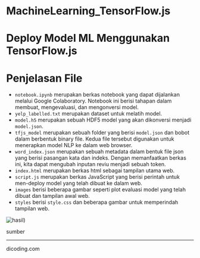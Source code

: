 # MachineLearning_TensorFlow.js

# Deploy Model ML Menggunakan TensorFlow.js

# Penjelasan File

- `notebook.ipynb` merupakan berkas notebook yang dapat dijalankan melalui Google Colaboratory. Notebook ini berisi tahapan dalam membuat, mengevaluasi, dan mengonversi model.
- `yelp_labelled.txt` merupakan dataset untuk melatih model.
- `model.h5` merupakan sebuah HDF5 model yang akan dikonversi menjadi `model.json`.
- `tfjs_model` merupakan sebuah folder yang berisi `model.json` dan bobot dalam berbentuk binary file. Kedua file tersebut digunakan untuk menerapkan model NLP ke dalam web browser.
- `word_index.json` merupakan sebuah metadata dalam bentuk file json yang berisi pasangan kata dan indeks. Dengan memanfaatkan berkas ini, kita dapat mengubah inputan reviu menjadi sebuah token.
- `index.html` merupakan berkas html sebagai tampilan utama web.
- `script.js` merupakan berkas JavaScript yang berisi perintah untuk men-deploy model yang telah dibuat ke dalam web.
- `images` berisi beberapa gambar seperti plot evaluasi model yang telah dibuat dan tampilan awal web.
- `styles` berisi `style.css` dan beberapa gambar untuk memperindah tampilan web.

![hasil](https://user-images.githubusercontent.com/83592946/205070439-df9016d3-825f-4988-8c21-1f01a0908677.png))


sumber

----
dicoding.com
